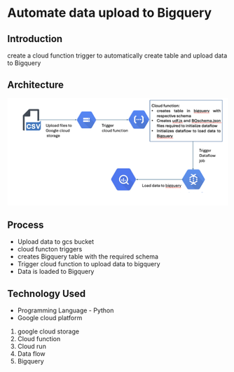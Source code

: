# Automate data upload to Bigquery 

## Introduction 
create a cloud function trigger to automatically create table and upload data to Bigquery

## Architecture 
<img src="Architecture.png">

## Process
- Upload data to gcs bucket
- cloud functon triggers
- creates Bigquery table with the required schema
- Trigger cloud function to upload data to bigquery
- Data is loaded to Bigquery

## Technology Used
- Programming Language - Python
- Google cloud platform
1. google cloud storage
2. Cloud function
3. Cloud run
4. Data flow
5. Bigquery



